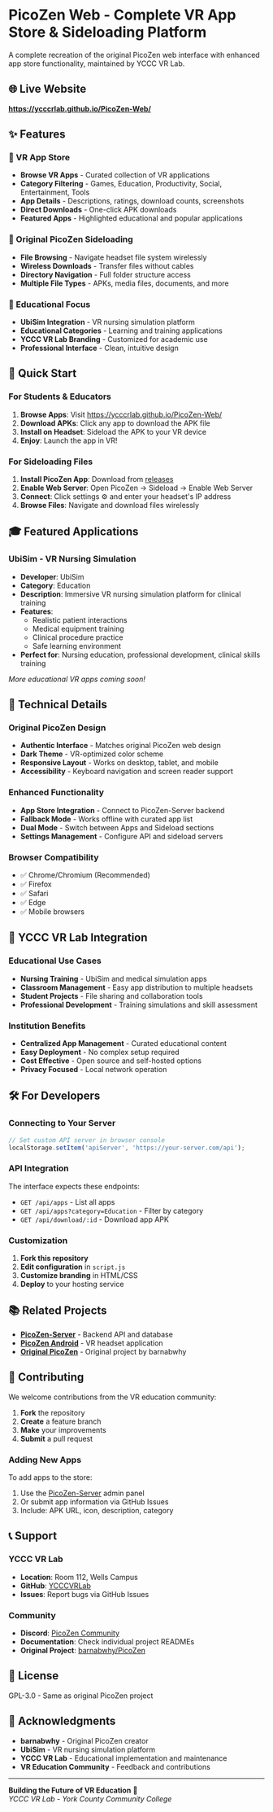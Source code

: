 # PicoZen Web - Complete VR App Store & Sideloading Platform

A complete recreation of the original PicoZen web interface with enhanced app store functionality, maintained by YCCC VR Lab.

## 🌐 Live Website
**https://ycccrlab.github.io/PicoZen-Web/**

## ✨ Features

### 📱 VR App Store
- **Browse VR Apps** - Curated collection of VR applications
- **Category Filtering** - Games, Education, Productivity, Social, Entertainment, Tools
- **App Details** - Descriptions, ratings, download counts, screenshots
- **Direct Downloads** - One-click APK downloads
- **Featured Apps** - Highlighted educational and popular applications

### 🔧 Original PicoZen Sideloading
- **File Browsing** - Navigate headset file system wirelessly
- **Wireless Downloads** - Transfer files without cables
- **Directory Navigation** - Full folder structure access
- **Multiple File Types** - APKs, media files, documents, and more

### 🎯 Educational Focus
- **UbiSim Integration** - VR nursing simulation platform
- **Educational Categories** - Learning and training applications
- **YCCC VR Lab Branding** - Customized for academic use
- **Professional Interface** - Clean, intuitive design

## 🚀 Quick Start

### For Students & Educators

1. **Browse Apps**: Visit https://ycccrlab.github.io/PicoZen-Web/
2. **Download APKs**: Click any app to download the APK file
3. **Install on Headset**: Sideload the APK to your VR device
4. **Enjoy**: Launch the app in VR!

### For Sideloading Files

1. **Install PicoZen App**: Download from [releases](https://github.com/YCCCVRLab/PicoZen/releases/latest)
2. **Enable Web Server**: Open PicoZen → Sideload → Enable Web Server
3. **Connect**: Click settings ⚙️ and enter your headset's IP address
4. **Browse Files**: Navigate and download files wirelessly

## 🎓 Featured Applications

### UbiSim - VR Nursing Simulation
- **Developer**: UbiSim
- **Category**: Education
- **Description**: Immersive VR nursing simulation platform for clinical training
- **Features**: 
  - Realistic patient interactions
  - Medical equipment training
  - Clinical procedure practice
  - Safe learning environment
- **Perfect for**: Nursing education, professional development, clinical skills training

*More educational VR apps coming soon!*

## 🔧 Technical Details

### Original PicoZen Design
- **Authentic Interface** - Matches original PicoZen web design
- **Dark Theme** - VR-optimized color scheme
- **Responsive Layout** - Works on desktop, tablet, and mobile
- **Accessibility** - Keyboard navigation and screen reader support

### Enhanced Functionality
- **App Store Integration** - Connect to PicoZen-Server backend
- **Fallback Mode** - Works offline with curated app list
- **Dual Mode** - Switch between Apps and Sideload sections
- **Settings Management** - Configure API and sideload servers

### Browser Compatibility
- ✅ Chrome/Chromium (Recommended)
- ✅ Firefox
- ✅ Safari
- ✅ Edge
- ✅ Mobile browsers

## 🏫 YCCC VR Lab Integration

### Educational Use Cases
- **Nursing Training** - UbiSim and medical simulation apps
- **Classroom Management** - Easy app distribution to multiple headsets
- **Student Projects** - File sharing and collaboration tools
- **Professional Development** - Training simulations and skill assessment

### Institution Benefits
- **Centralized App Management** - Curated educational content
- **Easy Deployment** - No complex setup required
- **Cost Effective** - Open source and self-hosted options
- **Privacy Focused** - Local network operation

## 🛠️ For Developers

### Connecting to Your Server

```javascript
// Set custom API server in browser console
localStorage.setItem('apiServer', 'https://your-server.com/api');
```

### API Integration

The interface expects these endpoints:
- `GET /api/apps` - List all apps
- `GET /api/apps?category=Education` - Filter by category
- `GET /api/download/:id` - Download app APK

### Customization

1. **Fork this repository**
2. **Edit configuration** in `script.js`
3. **Customize branding** in HTML/CSS
4. **Deploy** to your hosting service

## 📚 Related Projects

- **[PicoZen-Server](https://github.com/YCCCVRLab/PicoZen-Server)** - Backend API and database
- **[PicoZen Android](https://github.com/YCCCVRLab/PicoZen)** - VR headset application
- **[Original PicoZen](https://github.com/barnabwhy/PicoZen)** - Original project by barnabwhy

## 🤝 Contributing

We welcome contributions from the VR education community:

1. **Fork** the repository
2. **Create** a feature branch
3. **Make** your improvements
4. **Submit** a pull request

### Adding New Apps

To add apps to the store:
1. Use the [PicoZen-Server](https://github.com/YCCVRLab/PicoZen-Server) admin panel
2. Or submit app information via GitHub Issues
3. Include: APK URL, icon, description, category

## 📞 Support

### YCCC VR Lab
- **Location**: Room 112, Wells Campus
- **GitHub**: [YCCCVRLab](https://github.com/YCCCVRLab)
- **Issues**: Report bugs via GitHub Issues

### Community
- **Discord**: [PicoZen Community](https://discord.gg/D4DBD2N6sA)
- **Documentation**: Check individual project READMEs
- **Original Project**: [barnabwhy/PicoZen](https://github.com/barnabwhy/PicoZen)

## 📄 License

GPL-3.0 - Same as original PicoZen project

## 🙏 Acknowledgments

- **barnabwhy** - Original PicoZen creator
- **UbiSim** - VR nursing simulation platform
- **YCCC VR Lab** - Educational implementation and maintenance
- **VR Education Community** - Feedback and contributions

---

**Building the Future of VR Education** 🥽  
*YCCC VR Lab - York County Community College*
